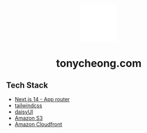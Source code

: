 <div align="center">
<picture>
  <source media="(prefers-color-scheme: dark)" srcset="https://raw.githubusercontent.com/cloudhoy/portfolio/master/public/logo_tc_white.png">
  <source media="(prefers-color-scheme: light)" srcset="https://raw.githubusercontent.com/cloudhoy/portfolio/master/public/logo_tc_black.png">
  <img alt="logo" src="https://raw.githubusercontent.com/cloudhoy/portfolio/master/public/logo_tc_white.png" width="100">
</picture>
</div>
<h1 align="center">
  tonycheong.com
</h1>
 
## Tech Stack
- [Next.js 14 - App router](https://nextjs.org/docs)
- [tailwindcss](https://tailwindcss.com)
- [daisyUI](https://daisyui.com)
- [Amazon S3](https://aws.amazon.com/pm/serv-s3/)
- [Amazon Cloudfront](https://aws.amazon.com/cloudfront/)

